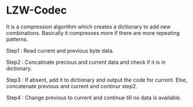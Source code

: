# LZW-Codec
It is a compression algorithm which creates a dictionary to add new combinations. Basically it compresses more if there are more repeating patterns.

Step1 : Read current and previous byte data.

Step2 : Concatinate precious and current data and check if it is in dictionary.

Step3 : If absent, add it to dictionary and output the code for current.
        Else, concatenate previous and current and continur step2.

Step4 : Change previous to current and continue till no data is available.
